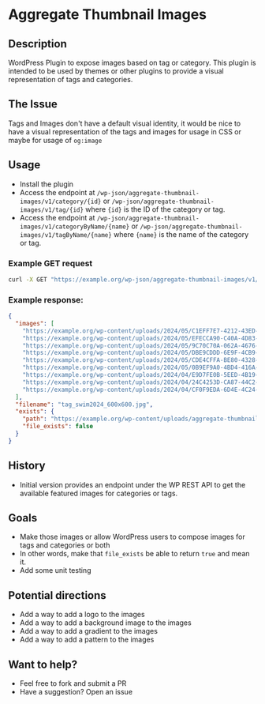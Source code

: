# Aggregate Thumbnail Images

## Description

WordPress Plugin to expose images based on tag or category. This plugin is intended to be used by themes or other plugins to provide a visual representation of tags and categories.

## The Issue
Tags and Images don't have a default visual identity, it would be nice to have a visual representation of the tags and images for usage in CSS or maybe for usage of `og:image`

## Usage
- Install the plugin
- Access the endpoint at `/wp-json/aggregate-thumbnail-images/v1/category/{id}` or `/wp-json/aggregate-thumbnail-images/v1/tag/{id}` where `{id}` is the ID of the category or tag.
- Access the endpoint at `/wp-json/aggregate-thumbnail-images/v1/categoryByName/{name}` or `/wp-json/aggregate-thumbnail-images/v1/tagByName/{name}` where `{name}` is the name of the category or tag.

### Example GET request

```bash
curl -X GET "https://example.org/wp-json/aggregate-thumbnail-images/v1/tag/1" -H  "accept: application/json"
```


### Example response:
```json
{
  "images": [
    "https://example.org/wp-content/uploads/2024/05/C1EFF7E7-4212-43ED-A49C-89B816FB0137.jpeg",
    "https://example.org/wp-content/uploads/2024/05/EFECCA90-C40A-4D83-B197-64D7E1A36642.jpeg",
    "https://example.org/wp-content/uploads/2024/05/9C70C70A-062A-4676-9476-D88AF6C54643.jpg",
    "https://example.org/wp-content/uploads/2024/05/DBE9CDDD-6E9F-4CB9-832D-A79235CB1857-scaled.jpg",
    "https://example.org/wp-content/uploads/2024/05/CDE4CFFA-BE80-4328-BF85-5779D777EC8F.jpeg",
    "https://example.org/wp-content/uploads/2024/05/0B9EF9A0-4BD4-416A-ADD5-803B4BD7A77A.jpeg",
    "https://example.org/wp-content/uploads/2024/04/E9D7FE0B-5EED-4B19-91D1-09BBB57FBC6E-scaled.jpg",
    "https://example.org/wp-content/uploads/2024/04/24C4253D-CA87-44C2-B239-F609A080CAAD.jpeg",
    "https://example.org/wp-content/uploads/2024/04/CF0F9EDA-6D4E-4C24-A468-3076C71FF607-scaled.jpg"
  ],
  "filename": "tag_swim2024_600x600.jpg",
  "exists": {
    "path": "https://example.org/wp-content/uploads/aggregate-thumbnail-images/tag_swim2024_600x600.jpg",
    "file_exists": false
  }
}
```

## History
- Initial version provides an endpoint under the WP REST API to get the available featured images for categories or tags.

## Goals
- Make those images or allow WordPress users to compose images for tags and categories or both
- In other words, make that `file_exists` be able to return `true` and mean it.
- Add some unit testing

## Potential directions
- Add a way to add a logo to the images
- Add a way to add a background image to the images
- Add a way to add a gradient to the images
- Add a way to add a pattern to the images

## Want to help?
- Feel free to fork and submit a PR
- Have a suggestion? Open an issue
